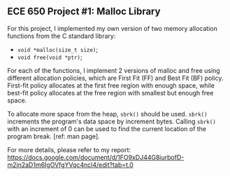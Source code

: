 ## ECE 650 Project #1: Malloc Library

For this project, I implemented my own version of two memory allocation functions from the C standard library: 

- `void *malloc(size_t size)`; 
- `void free(void *ptr)`;
  
For each of the functions, I implement 2 versions of malloc and free using different allocation policies, which are First Fit (FF) and Best Fit (BF) policy. First-fit policy allocates at the first free region with enough space, while best-fit policy allocates at the free region with smallest but enough free space.

To allocate more space from the heap, `sbrk()` should be used. `sbrk()` increments the program's data space by increment bytes.  Calling `sbrk()` with an increment of 0 can be used to find the current location of the program break. [ref: man page].

For more details, please refer to my report: https://docs.google.com/document/d/1FO9xDJ44G8iurbofD-m2jn2aD1m6IgOVfgYVqc4ncl4/edit?tab=t.0
